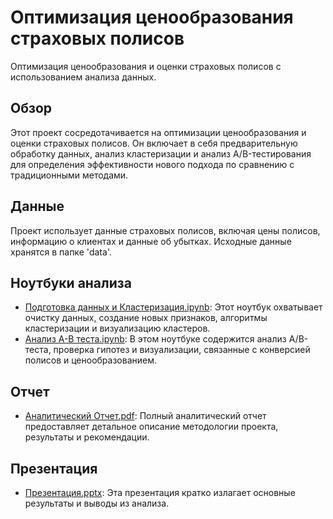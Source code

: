 # Оптимизация ценообразования страховых полисов

Оптимизация ценообразования и оценки страховых полисов с использованием анализа данных.

## Обзор

Этот проект сосредотачивается на оптимизации ценообразования и оценки страховых полисов. Он включает в себя предварительную обработку данных, анализ кластеризации и анализ A/B-тестирования для определения эффективности нового подхода по сравнению с традиционными методами.

## Данные

Проект использует данные страховых полисов, включая цены полисов, информацию о клиентах и данные об убытках. Исходные данные хранятся в папке 'data'.

## Ноутбуки анализа

- [Подготовка данных и Кластеризация.ipynb](Подготовка%20данных%20и%20Кластеризация.ipynb): Этот ноутбук охватывает очистку данных, создание новых признаков, алгоритмы кластеризации и визуализацию кластеров.
- [Анализ A-B теста.ipynb](Анализ%A-B%теста.ipynb): В этом ноутбуке содержится анализ A/B-теста, проверка гипотез и визуализации, связанные с конверсией полисов и ценообразованием.

## Отчет

- [Аналитический Отчет.pdf](Аналитический%20Отчет.pdf): Полный аналитический отчет предоставляет детальное описание методологии проекта, результаты и рекомендации.

## Презентация

- [Презентация.pptx](Презентация.pptx): Эта презентация кратко излагает основные результаты и выводы из анализа.

